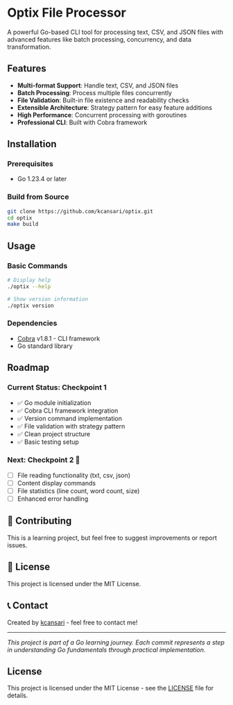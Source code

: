# Optix File Processor

A powerful Go-based CLI tool for processing text, CSV, and JSON files with advanced features like batch processing, concurrency, and data transformation.

## Features

- **Multi-format Support**: Handle text, CSV, and JSON files
- **Batch Processing**: Process multiple files concurrently
- **File Validation**: Built-in file existence and readability checks
- **Extensible Architecture**: Strategy pattern for easy feature additions
- **High Performance**: Concurrent processing with goroutines
- **Professional CLI**: Built with Cobra framework

## Installation

### Prerequisites
- Go 1.23.4 or later

### Build from Source
```bash
git clone https://github.com/kcansari/optix.git
cd optix
make build
```

## Usage

### Basic Commands

```bash
# Display help
./optix --help

# Show version information
./optix version
```

### Dependencies

- [Cobra](https://github.com/spf13/cobra) v1.8.1 - CLI framework
- Go standard library


## Roadmap

### Current Status: Checkpoint 1
-  ✅  Go module initialization
-  ✅  Cobra CLI framework integration
-  ✅  Version command implementation
-  ✅  File validation with strategy pattern
-  ✅  Clean project structure
-  ✅  Basic testing setup

### Next: Checkpoint 2 🚧
- [ ] File reading functionality (txt, csv, json)
- [ ] Content display commands
- [ ] File statistics (line count, word count, size)
- [ ] Enhanced error handling

## 🤝 Contributing

This is a learning project, but feel free to suggest improvements or report issues.

## 📄 License

This project is licensed under the MIT License.

## 📞 Contact

Created by [kcansari](https://github.com/kcansari) - feel free to contact me!

---

*This project is part of a Go learning journey. Each commit represents a step in understanding Go fundamentals through practical implementation.*

## License

This project is licensed under the MIT License - see the [LICENSE](LICENSE) file for details.